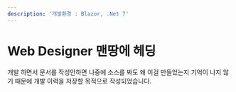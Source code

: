 ```yaml
---
description: '개발환경 : Blazor, .Net 7'
---
```


# Web Designer 맨땅에 헤딩

개발 하면서 문서를 작성안하면 나중에 소스를 봐도 왜 이걸 만들었는지 기억이 나지 않기 때문에 개발 이력을 저장할 목적으로 작성되었습니다.&#x20;
